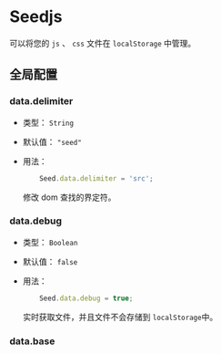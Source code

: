 # Seedjs

可以将您的 `js` 、 `css` 文件在 `localStorage` 中管理。

## 全局配置

### data.delimiter

- 类型： `String`
- 默认值： `"seed"`
- 用法：

    ```js
        Seed.data.delimiter = 'src';
    ```

    修改 dom 查找的界定符。

### data.debug

- 类型： `Boolean`
- 默认值： `false`
- 用法：

    ```js
        Seed.data.debug = true;
    ```

    实时获取文件，并且文件不会存储到 `localStorage`中。


### data.base



        
